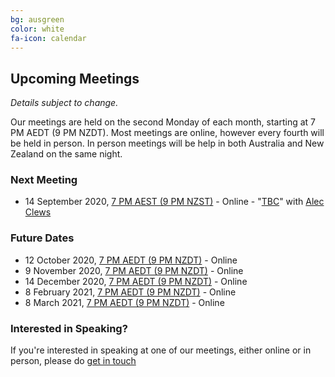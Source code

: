 ```yaml
---
bg: ausgreen
color: white
fa-icon: calendar
---
```


## Upcoming Meetings

_Details subject to change._

Our meetings are held on the second Monday of each month, starting at 7 PM AEDT (9 PM NZDT). Most meetings are online, however every fourth will be held in person. In person meetings will be help in both Australia and New Zealand on the same night.

### Next Meeting

* 14 September 2020, [7 PM AEST (9 PM NZST)](https://everytimezone.com/s/5783aded) - Online - "[TBC](https://www.meetup.com/ANZ-PowerShell-UserGroup/)" with [Alec Clews](https://twitter.com/alecthegeek)

### Future Dates

* 12 October 2020, [7 PM AEDT (9 PM NZDT)](https://everytimezone.com/s/e101b7ca) - Online
* 9 November 2020, [7 PM AEDT (9 PM NZDT)](https://everytimezone.com/s/f4c0840d) - Online
* 14 December 2020, [7 PM AEDT (9 PM NZDT)](https://everytimezone.com/s/f4c0840d) - Online
* 8 February 2021, [7 PM AEDT (9 PM NZDT)](https://everytimezone.com/s/731d4af7) - Online
* 8 March 2021, [7 PM AEDT (9 PM NZDT)](https://everytimezone.com/s/045bc4f5) - Online

### Interested in Speaking?

If you're interested in speaking at one of our meetings, either online or in person, please do [get in touch](https://anzpsug.github.io/#contact)
